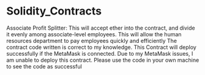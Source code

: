 # Solidity_Contracts

Associate Profit Splitter:
This will accept ether into the contract, and divide it evenly among associate-level employees. This will allow the human resources department to pay employees quickly and efficiently
The contract code written is correct to my knowledge. 
This Contract will deploy successfully if the MetaMask is connected. Due to my MetaMask issues, I am unable to deploy this contract. Please use the code in your own machine to see the code as successful
